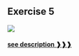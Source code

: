 ## Exercise 5
![][Basic]
#### [see description ❱❱❱](/coding-exercises#exercise-5𝕓)

[Basic]: https://img.shields.io/badge/BASIC-DB6BAD?&logo=codeforces&logoColor=white&labelColor=DB6BAD


